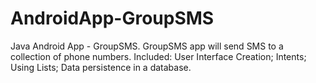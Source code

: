 # AndroidApp-GroupSMS
Java Android App - GroupSMS. GroupSMS app will send SMS to a collection of phone numbers. Included: User Interface Creation; Intents; Using Lists; Data persistence in a database.
